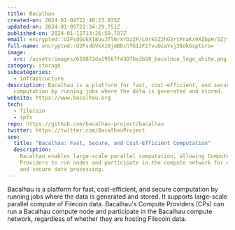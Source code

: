```yaml
---
title: Bacalhau
created-on: 2024-01-04T22:40:23.935Z
updated-on: 2024-01-05T21:34:29.751Z
published-on: 2024-01-11T13:26:59.787Z
email: encrypted::U2FsdGVkX18uuJTl6rxYDz2P/L0rkGZ2hG5rtPnaKx9XZbpH/5Zjt0vcA3yFHTpU
full-name: encrypted::U2FsdGVkX19jmBDchTG1iF27vuOzaYxj38dkGsptsro=
image:
  src: /assets/images/659872da19567f4307ba3b38_bacalhua_logo_white.png
category: storage
subcategories:
  - infrastructure
description: Bacalhau is a platform for fast, cost-efficient, and secure
  computation by running jobs where the data is generated and stored.
website: https://www.bacalhau.org
tech:
  - filecoin
  - ipfs
repo: https://github.com/bacalhau-project/bacalhau
twitter: https://twitter.com/BacalhauProject
seo:
  title: "Bacalhau: Fast, Secure, and Cost-Efficient Computation"
  description:
    Bacalhau enables large-scale parallel computation, allowing Compute
    Providers to run nodes and participate in the compute network for efficient
    and secure data processing.
---
```


Bacalhau is a platform for fast, cost-efficient, and secure computation by running jobs where the data is generated and stored. It supports large-scale parallel compute of Filecoin data. Bacalhau's Compute Providers (CPs) can run a Bacalhau compute node and participate in the Bacalhau compute network, regardless of whether they are hosting Filecoin data.
